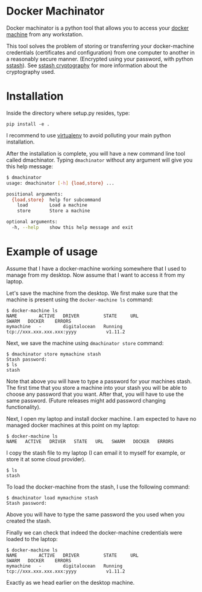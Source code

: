 
# Docker Machinator

Docker machinator is a python tool that allows you to access your [docker
machine](https://docs.docker.com/machine/) from any workstation.

This tool solves the problem of storing or transferring your docker-machine
credentials (certificates and configuration) from one computer to another in a
reasonably secure manner. (Encrypted using your password, with python
[sstash](https://github.com/realcr/sstash)). See [sstash
cryptography](https://github.com/realcr/sstash#cryptography-used) for more
information about the cryptography used.

# Installation

Inside the directory where setup.py resides, type:

```
pip install -e .
```

I recommend to use [virtualenv](https://virtualenv.pypa.io/en/stable/) to avoid
polluting your main python installation.

After the installation is complete, you will have a new command line tool
called dmachinator. Typing `dmachinator` without any argument will give you
this help message:

```bash
$ dmachinator 
usage: dmachinator [-h] {load,store} ...

positional arguments:
  {load,store}  help for subcommand
    load        Load a machine
    store       Store a machine

optional arguments:
  -h, --help    show this help message and exit
```

# Example of usage

Assume that I have a docker-machine working somewhere that I used to manage
from my desktop. Now assume that I want to access it from my laptop.

Let's save the machine from the desktop. We first make sure that the machine is
present using the `docker-machine ls` command:

```
$ docker-machine ls
NAME        ACTIVE   DRIVER         STATE     URL                          SWARM   DOCKER    ERRORS
mymachine   -        digitalocean   Running   tcp://xxx.xxx.xxx.xxx:yyyy           v1.11.2   
```

Next, we save the machine using `dmachinator store` command:

```
$ dmachinator store mymachine stash
Stash password:
$ ls
stash
```

Note that above you will have to type a password for your machines stash. The
first time that you store a machine into your stash you will be able to choose
any password that you want. After that, you will have to use the same password.
(Future releases might add password changing functionality).


Next, I open my laptop and install docker machine.
I am expected to have no managed docker machines at this point on my laptop:

```
$ docker-machine ls
NAME   ACTIVE   DRIVER   STATE   URL   SWARM   DOCKER   ERRORS
```

I copy the stash file to my laptop (I can email it to myself for example, or
store it at some cloud provider).

```
$ ls
stash
```

To load the docker-machine from the stash, I use the following command:

```
$ dmachinator load mymachine stash 
Stash password:
```

Above you will have to type the same password the you used when you created the
stash.

Finally we can check that indeed the docker-machine credentials were loaded to
the laptop:

```
$ docker-machine ls
NAME        ACTIVE   DRIVER         STATE     URL                          SWARM   DOCKER    ERRORS
mymachine   -        digitalocean   Running   tcp://xxx.xxx.xxx.xxx:yyyy           v1.11.2   
```

Exactly as we head earlier on the desktop machine.
